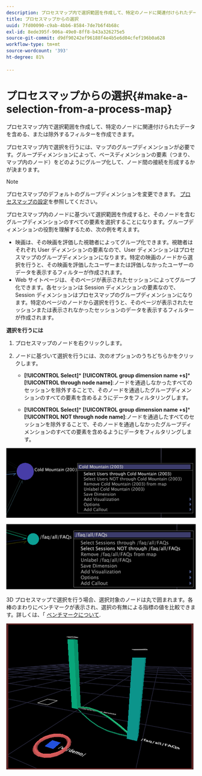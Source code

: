 ```yaml
---
description: プロセスマップ内で選択範囲を作成して、特定のノードに関連付けられたデータを含める、または除外するフィルターを作成できます。
title: プロセスマップからの選択
uuid: 7fd00090-c9ab-4bb6-8584-7de7b6f4b68c
exl-id: 8ede395f-906a-49e0-8ff8-b43a326275e5
source-git-commit: d9df90242ef96188f4e4b5e6d04cfef196b0a628
workflow-type: tm+mt
source-wordcount: '393'
ht-degree: 81%

---
```


# プロセスマップからの選択{#make-a-selection-from-a-process-map}

プロセスマップ内で選択範囲を作成して、特定のノードに関連付けられたデータを含める、または除外するフィルターを作成できます。

プロセスマップ内で選択を行うには、マップのグループディメンションが必要です。グループディメンションによって、ベースディメンションの要素（つまり、マップ内のノード）をどのようにグループ化して、ノード間の接続を形成するかが決まります。

>[!NOTE]
>
>プロセスマップのデフォルトのグループディメンションを変更できます。 [プロセスマップの設定](../../../../home/c-get-started/c-intf-anlys-ftrs/t-config-proc-maps.md#task-4a95730b18a14bc790a77c013832b2d6)を参照してください。

プロセスマップ内のノードに基づいて選択範囲を作成すると、そのノードを含むグループディメンションのすべての要素を選択することになります。グループディメンションの役割を理解するため、次の例を考えます。

* 映画は、その映画を評価した視聴者によってグループ化できます。視聴者はそれぞれ User ディメンションの要素なので、User ディメンションはプロセスマップのグループディメンションになります。特定の映画のノードから選択を行うと、その映画を評価したユーザーまたは評価しなかったユーザーのデータを表示するフィルターが作成されます。
* Web サイトページは、そのページが表示されたセッションによってグループ化できます。各セッションは Session ディメンションの要素なので、Session ディメンションはプロセスマップのグループディメンションになります。特定のページのノードから選択を行うと、そのページが表示されたセッションまたは表示されなかったセッションのデータを表示するフィルターが作成されます。

**選択を行うには**

1. プロセスマップのノードを右クリックします。
1. ノードに基づいて選択を行うには、次のオプションのうちどちらかをクリックします。

   * **[!UICONTROL Select]***  **[!UICONTROL group dimension name +s]***  **[!UICONTROL through node name]**:ノードを通過しなかったすべてのセッションを除外することで、そのノードを通過したグループディメンションのすべての要素を含めるようにデータをフィルタリングします。

   * **[!UICONTROL Select]***  **[!UICONTROL group dimension name +s]***  **[!UICONTROL NOT through node name]**:ノードを通過したすべてのセッションを除外することで、そのノードを通過しなかったグループディメンションのすべての要素を含めるようにデータをフィルタリングします。

![](assets/vis_2DProcessMap_Selections_Movie.png)

![](assets/vis_2DProcessMap_Selections_Page.png)

3D プロセスマップで選択を行う場合、選択対象のノードは丸で囲まれます。各棒のまわりにベンチマークが表示され、選択の有無による指標の値を比較できます。詳しくは、「 [ベンチマークについて](../../../../home/c-get-started/c-vis/c-ustd-benchmks.md#concept-c7b0f4102e92458096f8c4765cbe2914).

![](assets/vis_3DProcessMap_Selection.png)

